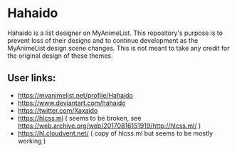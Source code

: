# Hahaido

Hahaido is a list designer on MyAnimeList. This repository's purpose is to prevent loss of their designs and to continue development as the MyAnimeList design scene changes. This is not meant to take any credit for the original design of these themes.

## User links:

- https://myanimelist.net/profile/Hahaido
- https://www.deviantart.com/hahaido
- https://twitter.com/Xaxaido
- https://hlcss.ml ( seems to be broken, see https://web.archive.org/web/20170816151919/http://hlcss.ml/ )
- https://hl.cloudvent.net/ ( copy of hlcss.ml but seems to be mostly working )
